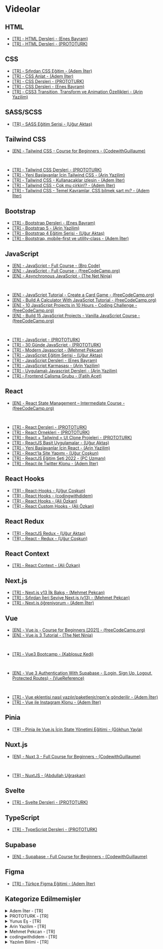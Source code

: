 # Videolar

## HTML

- [[TR] - HTML Dersleri - (Enes Bayram)](https://www.youtube.com/watch?v=Y86zzWRle3g&list=PLURN6mxdcwL_dk2ftGRrvt4R2TqfIUysy)
- [[TR] - HTML Dersleri - (PROTOTURK)](https://www.youtube.com/playlist?list=PLfAfrKyDRWrG7tK01yW92A2j7Ou0qpOFm)

## CSS

- [[TR] - Sıfırdan CSS Eğitim - (Adem İlter)](https://www.youtube.com/playlist?list=PLadt0EaV4m3BX9JaZbKS9B8076bruv93Y)
- [[TR] - CSS Anlat - (Adem İlter)](https://www.youtube.com/playlist?list=PLadt0EaV4m3CV5URFStcmOMMP-G9Bf8LG)
- [[TR] - CSS Dersleri - (PROTOTURK)](https://www.youtube.com/playlist?list=PLfAfrKyDRWrFYc77WNfwQpS9-DBBdir_I)
- [[TR] - CSS Dersleri - (Enes Bayram)](https://www.youtube.com/watch?v=TjcMDa4Bnu4&list=PLURN6mxdcwL_QVUfw37hf-PfVXnVwlRRq)
- [[TR] - CSS3 Transition, Transform ve Animation Özellikleri - (Arin Yazilim)](https://www.youtube.com/playlist?list=PL-Hkw4CrSVq-aV5Ufbz2uqNn0dexuIDtZ)

## SASS/SCSS

- [[TR] - SASS Eğitim Serisi - (Uğur Aktaş)](https://www.youtube.com/playlist?list=PLsGvMLC84GeTVDGO4xNQg5ONebjQTRtiL)

## Tailwind CSS

- [[EN] - Tailwind CSS - Course for Beginners - (CodewithGuillaume)](https://www.youtube.com/watch?v=nL7LE4KJDoE)

<br>

- [[TR] - Tailwind CSS Dersleri - (PROTOTURK)](https://www.youtube.com/playlist?list=PLfAfrKyDRWrH4XrypjsFVxrRKkcKb_4Tn)
- [[TR] - Yeni Başlayanlar İçin Tailwind CSS - (Arin Yazilim)](https://www.youtube.com/playlist?list=PL-Hkw4CrSVq-Oc898YeSkcHTAAS2K2S3f)
- [[TR] - Tailwind CSS - Kullanacaklar izlesin - (Adem İlter)](https://www.youtube.com/watch?v=t0yUMe203gQ)
- [[TR] - Tailwind CSS - Çok mu çirkin!? - (Adem İlter)](https://www.youtube.com/watch?v=YILRsDge4DU)
- [[TR] - Tailwind CSS - Temel Kavramlar, CSS bilmek şart mı? - (Adem İlter)](https://www.youtube.com/watch?v=zaayoppi8mo)

## Bootstrap

- [[TR] - Bootstrap Dersleri - (Enes Bayram)](https://www.youtube.com/watch?v=8QP-8NPpSq0&list=PLURN6mxdcwL_sM23fQLdwvzC9Qh0N5RPI)
- [[TR] - Bootstrap 5 - (Arin Yazilim)](https://www.youtube.com/playlist?list=PL-Hkw4CrSVq9G3bik1W-RpPTyZ1JIkayG)
- [[TR] - Bootstrap 4 Eğitim Serisi - (Uğur Aktaş)](https://www.youtube.com/playlist?list=PLsGvMLC84GeS83sr42oNVuR5xdPpmGECj)
- [[TR] - Bootstrap, mobile-first ve utility-class - (Adem İlter)](https://www.youtube.com/watch?v=Ifp7P1qENoM)

## JavaScript

- [[EN] - JavaScript - Full Course - (Bro Code)](https://www.youtube.com/watch?v=8dWL3wF_OMw)
- [[EN] - JavaScript - Full Course - (freeCodeCamp.org)](https://www.youtube.com/watch?v=jS4aFq5-91M&t=10s)
- [[EN] - Asynchronous JavaScript - (The Net Ninja)](https://www.youtube.com/playlist?list=PL4cUxeGkcC9jx2TTZk3IGWKSbtugYdrlu)

<br>

- [[EN] - JavaScript Tutorial - Create a Card Game - (freeCodeCamp.org)](https://www.youtube.com/watch?v=Bj6lC93JMi0)
- [[EN] - Build A Calculator With JavaScript Tutorial - (freeCodeCamp.org)](https://www.youtube.com/watch?v=j59qQ7YWLxw)
- [[EN] - 10 JavaScript Projects in 10 Hours - Coding Challenge - (freeCodeCamp.org)](https://www.youtube.com/watch?v=dtKciwk_si4)
- [[EN] - Build 15 JavaScript Projects - Vanilla JavaScript Course - (freeCodeCamp.org)](https://www.youtube.com/watch?v=3PHXvlpOkf4)

<br>

- [[TR] - JavaScript - (PROTOTURK)](https://www.youtube.com/playlist?list=PLfAfrKyDRWrEPrXqp-RA4xG5QWojNip9a)
- [[TR] - 30 Günde JavaScript - (PROTOTURK)](https://www.youtube.com/playlist?list=PLfAfrKyDRWrGIER-yXLliD_47T_5FY8Qd)
- [[TR] - Modern Javascript - (Mehmet Pekcan)](https://www.youtube.com/playlist?list=PLf3cxVeAm439cpgIzbcnpbvFkLNw7KYxW)
- [[TR] - JavaScript Eğitim Serisi - (Uğur Aktaş)](https://www.youtube.com/playlist?list=PLsGvMLC84GeRHoNOeRkzSL8-V4rdZUBBb)
- [[TR] - JavaScript Dersleri - (Enes Bayram)](https://www.youtube.com/watch?v=mcwBvvThO40&list=PLURN6mxdcwL86Q8tCF1Ef6G6rN2jAg5Ht)
- [[TR] - JavaScript Karmaşası - (Arin Yazilim)](https://www.youtube.com/playlist?list=PL-Hkw4CrSVq-lamHDwl1J1oI4nwCYYW30)
- [[TR] - Uygulamalı Javascript Dersleri - (Arin Yazilim)](https://www.youtube.com/playlist?list=PL-Hkw4CrSVq_NyzNPVyyg-KIyhlfXsTlD)
- [[TR] - Frontend Calisma Grubu - (Fatih Acet)](https://www.youtube.com/playlist?list=PLa3NvhdFWNirbT9Cn5kvadu6Jz_ZwiEBa)

## React

- [[EN] - React State Management – Intermediate Course - (freeCodeCamp.org)](https://www.youtube.com/watch?v=-bEzt5ISACA)

<br>

- [[TR] - React Dersleri - (PROTOTURK)](https://www.youtube.com/playlist?list=PLfAfrKyDRWrGXWpnJdyC4yXIW6v-PcFu-)
- [[TR] - React Örnekleri - (PROTOTURK)](https://www.youtube.com/playlist?list=PLfAfrKyDRWrEkpnC6STed0iVBBZzw5mGj)
- [[TR] - React + Tailwind = UI Clone Projeleri - (PROTOTURK)](https://www.youtube.com/playlist?list=PLfAfrKyDRWrE4Xl7eWBFdC92pOwywbb3e)
- [[TR] - ReactJS Basit Uygulamalar - (Uğur Aktaş)](https://www.youtube.com/playlist?list=PLsGvMLC84GeQoPyjwEMpe9aZ9lZYgHe7D)
- [[TR] - Yeni Başlayanlar İçin React - (Arin Yazilim)](https://www.youtube.com/playlist?list=PL-Hkw4CrSVq_eyixSZ4sVI1x6d7akLpsy)
- [[TR] - React'la Site Yapımı - (Uğur Coşkun)](https://www.youtube.com/playlist?list=PLeS6o5hW3TG_S7QeCa9_vfq3HazLpo3eA)
- [[TR] - ReactJS Eğitim Seti 2022 - (PC Uzmanı)](https://www.youtube.com/playlist?list=PLwFzoBz-lBeszxZsvmcSMaWGC8oo15ev3)
- [[TR] - React ile Twitter Klonu - (Adem İlter)](https://www.youtube.com/playlist?list=PLadt0EaV4m3AOZPbybHx0h2aEmw5ibZGx)

## React Hooks

- [[TR] - React-Hooks - (Uğur Coşkun)](https://www.youtube.com/playlist?list=PLeS6o5hW3TG_uYZ2AKUn8GyP_piUxnfrG)
- [[TR] - React Hooks - (codingwithdidem)](https://www.youtube.com/playlist?list=PLDq0IUpYONvRVJbqIrPDmA7Q1P0sKaCrK)
- [[TR] - React Hooks - (Ali Özkan)](https://www.youtube.com/playlist?list=PLXRxVej0t57ZfVutPXqJRCp07CCcemCEf)
- [[TR] - React Custom Hooks - (Ali Özkan)](https://www.youtube.com/playlist?list=PLXRxVej0t57asfgMHpBJdGqKSe6o_PF_F)

## React Redux

- [[TR] - ReactJS Redux - (Uğur Aktaş)](https://www.youtube.com/playlist?list=PLsGvMLC84GeR5QXeMeVi_pBs1sd71zBV1)
- [[TR] - React - Redux - (Uğur Coşkun)](https://www.youtube.com/playlist?list=PLeS6o5hW3TG_sdFScVQ4a637sA-Bnk8J-)

## React Context

- [[TR] - React Context - (Ali Özkan)](https://www.youtube.com/playlist?list=PLXRxVej0t57bny6bAaemXBFuMfe-D9ELr)

## Next.js

- [[TR] - Next.js v13 İlk Bakış - (Mehmet Pekcan)](https://www.youtube.com/playlist?list=PLf3cxVeAm43_CqgxN7DSaksbNO81H6V1A)
- [[TR] - Sıfırdan İleri Seviye Next.js (v13) - (Mehmet Pekcan)](https://www.youtube.com/playlist?list=PLf3cxVeAm439RsaHrGACExl3o060pM7W2)
- [[TR] - Next.js öğreniyorum - (Adem İlter)](https://www.youtube.com/playlist?list=PLadt0EaV4m3BvU1uOVHLyxYL2qMQOkQ22)

## Vue

- [[EN] - Vue.js - Course for Beginners [2021] - (freeCodeCamp.org)](https://www.youtube.com/watch?v=FXpIoQ_rT_c)
- [[EN] - Vue.js 3 Tutorial - (The Net Ninja)](https://www.youtube.com/playlist?list=PL4cUxeGkcC9hYYGbV60Vq3IXYNfDk8At1)

<br>

- [[TR] - Vue3 Bootcamp - (Kablosuz Kedi)](https://www.youtube.com/playlist?list=PL_f2F0Oyaj48Y0Uv4BTlqzK7INi92D2wp)

<br>

- [[EN] - Vue 3 Authentication With Supabase - (Login, Sign Up, Logout, Protected Routes) - (VueReference)](https://www.youtube.com/watch?v=TXaL_S0TDSg)

<br>

- [[TR] - Vue eklentisi nasıl yazılır/paketlenir/npm'e gönderilir - (Adem İlter)](https://www.youtube.com/watch?v=fhu7pHj_Y3c&t=1s)
- [[TR] - Vue ile Instagram Klonu - (Adem İlter)](https://www.youtube.com/playlist?list=PLadt0EaV4m3AvmC3HzZ0Y2-u_Nunhj8qN)

## Pinia

- [[TR] - Pinia ile Vue.js İçin State Yönetimi Eğitimi - (Gökhun Yayla)](https://www.youtube.com/playlist?list=PLxyK_IDMxgCWeNYJ3_B2mzZav2z_BgF-Q)

## Nuxt.js

- [[EN] - Nuxt 3 - Full Course for Beginners - (CodewithGuillaume)](https://www.youtube.com/watch?v=ww94Jvi8JJo)

<br>

- [[TR] - NuxtJS - (Abdullah Uğraşkan)](https://www.youtube.com/playlist?list=PLf-6qk7szL-KlV2rONxuytTWrgb66oMnt)

## Svelte

- [[TR] - Svelte Dersleri - (PROTOTURK)](https://www.youtube.com/playlist?list=PLfAfrKyDRWrG3FFzaO7dym4CPfitc1nTY)

## TypeScript

- [[TR] - TypeScript Dersleri - (PROTOTURK)](https://www.youtube.com/playlist?list=PLfAfrKyDRWrHHC_routvb5WEviGZbJA0w)

## Supabase

- [[EN] - Supabase - Full Course for Beginners - (CodewithGuillaume)](https://www.youtube.com/watch?v=8DTOTT7q0XA)

## Figma

- [[TR] - Türkçe Figma Eğitimi - (Adem İlter)](https://www.youtube.com/playlist?list=PLadt0EaV4m3BvRYFQxa4w9BWKfrzqC_p6)

## Kategorize Edilmemişler

<details>
<summary>Adem İlter - [TR]</summary>

- [[TR] - İpuçları - (Adem İlter)](https://www.youtube.com/playlist?list=PLadt0EaV4m3AZKZlF-RTIC3v63TDDaksQ)
- [[TR] - HTML+CSS Öğreniyoruz (+ SASS/SCSS) - (Adem İlter)](https://www.youtube.com/playlist?list=PLadt0EaV4m3Ae9mBaQNylUKUaFK38F4EB)
- [[TR] - Kendi Web Sitemizi Yapalım - (Adem İlter)](https://www.youtube.com/playlist?list=PLadt0EaV4m3CegrrLThwhYrlcz5rGbI8B)
- [[TR] - Frontend Araçları - (Adem İlter)](https://www.youtube.com/playlist?list=PLadt0EaV4m3BfkGLKVFqt8_e_z5NZZdHx)
- [[TR] - Türkçe Sözlük Mobil Uygulaması - (Adem İlter)](https://www.youtube.com/playlist?list=PLadt0EaV4m3CWiofBOml0r95OmhiM6I6v)

</details>

<details>
<summary>PROTOTURK - [TR]</summary>

- [[TR] - Front-end Alıştırmaları](https://www.youtube.com/playlist?list=PLfAfrKyDRWrFg0byGVf_uJxyPPumWDSRA)

</details>

<details>
<summary>Yunus Eş - [TR]</summary>

- [[TR] - Zero to Hero - FrontEnd Developer](https://www.youtube.com/playlist?list=PLYE3jV7UyBBeGeJlQuZWWoC7PL8zyI9OP)
- [[TR] - Herkes İçin Programlama](https://www.youtube.com/playlist?list=PLYE3jV7UyBBdmJA6kFafcXsdMnGETPPB0)

</details>

<details>
<summary>Arin Yazilim - [TR]</summary>

- [[TR] - İleri HTML - CSS - SASS Dersleri - (Arin Yazilim)](https://www.youtube.com/playlist?list=PL-Hkw4CrSVq-vDG20Xer4R2vW5AX602wI)
- [[TR] - Yeni Başlayanlar İçin Context API - Hooks - (Arin Yazilim)](https://www.youtube.com/playlist?list=PL-Hkw4CrSVq_mu7YEyg91-qTCR6YXeOrd)

</details>

<details>
<summary>Mehmet Pekcan - [TR]</summary>

- [[TR] - Örneklerle Frontend - HTML, CSS, JS - (Mehmet Pekcan)](https://www.youtube.com/playlist?list=PLf3cxVeAm43_X_RVm-N-vUR5D6-kLIhw4)
- [[TR] - Örneklerle Frontend - React.js - (Mehmet Pekcan)](https://www.youtube.com/playlist?list=PLf3cxVeAm439TlhqEigWZ4jF5M9_TayYe)

</details>

<details>
<summary>codingwithdidem - [TR]</summary>

- [[TR] - React Testing Library & Jest - (codingwithdidem)](https://www.youtube.com/playlist?list=PLDq0IUpYONvR4YnTlGpVnEdEdXnWERDpq)
- [[TR] - Twitter Klonu Yapıyoruz (Tailwindcss & ReactJS & Firebase Firestore) - (codingwithdidem)](https://www.youtube.com/playlist?list=PLDq0IUpYONvTVIah8Ji48ZmAei5rSgPYJ)
- [[TR] - Chatify Chat Uygulaması - (Hooks, Redux, Firebase, Figma) - (codingwithdidem)](https://www.youtube.com/playlist?list=PLDq0IUpYONvS_oK6Q2m0hLfLoDzjvWxpz)

</details>

<details>
<summary>Yazılım Bilimi - [TR]</summary>

- [[TR] - HTML,CSS, Flexbox ve Bootstrap Dersleri](https://www.youtube.com/playlist?list=PLIHume2cwmHdvlKx7q1HTAar-Hm-4wwgu)

</details>
